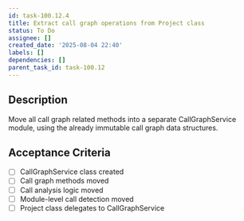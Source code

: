 ```yaml
---
id: task-100.12.4
title: Extract call graph operations from Project class
status: To Do
assignee: []
created_date: '2025-08-04 22:40'
labels: []
dependencies: []
parent_task_id: task-100.12
---
```


## Description

Move all call graph related methods into a separate CallGraphService module, using the already immutable call graph data structures.

## Acceptance Criteria

- [ ] CallGraphService class created
- [ ] Call graph methods moved
- [ ] Call analysis logic moved
- [ ] Module-level call detection moved
- [ ] Project class delegates to CallGraphService
